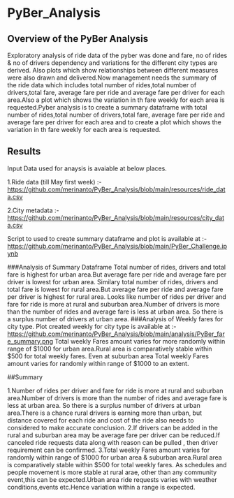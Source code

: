 # PyBer_Analysis
## Overview of the PyBer Analysis
Exploratory analysis of ride data of the pyber was done and fare, no of rides & no of drivers dependency and variations for the different city types are derived.
Also plots which show relationships between different measures were also drawn and delivered.Now management needs the summary of the ride data which includes total number of rides,total number of drivers,total fare, average fare per ride and average fare per driver for each area.Also a plot which shows the variation in th fare weekly for each area is requested.Pyber analysis is to create a summary dataframe with total number of rides,total number of drivers,total fare, average fare per ride and average fare per driver for each area and to create a plot which shows the variation in th fare weekly for each area is requested.
## Results
Input Data used for anaysis is avaiable at below places.

1.Ride data (till May first week) :-https://github.com/merinanto/PyBer_Analysis/blob/main/resources/ride_data.csv

2.City metadata :-https://github.com/merinanto/PyBer_Analysis/blob/main/resources/city_data.csv

Script to used to create summary dataframe and plot is available at :-https://github.com/merinanto/PyBer_Analysis/blob/main/PyBer_Challenge.ipynb

###Analysis of Summary Dataframe
Total number of rides, drivers and total fare is highest for urban area.But average fare per ride and average fare per driver is lowest for urban area.
Similary total number of rides, drivers and total fare is lowest for rural area.But average fare per ride and average fare per driver is highest for rural area.
Looks like number of rides per driver and fare for ride is more at rural and suburban area.Number of drivers is more than the number of rides and average fare is less at urban area. So there is a surplus number of drivers at urban area.
###Analysis of Weekly fares for city type.
Plot created weekly for city type is available at :-https://github.com/merinanto/PyBer_Analysis/blob/main/analysis/PyBer_fare_summary.png
Total weekly Fares amount varies for more randomly within  range of $1000 for urban area.Rural area is comparatively stable within $500 for total weekly fares.
Even at suburban area Total weekly Fares amount varies for randomly within  range of $1000 to an extent.

##Summary

1.Number of rides per driver and fare for ride is more at rural and suburban area.Number of drivers is more than the number of rides and average fare is less at urban area. So there is a surplus number of drivers at urban area.There is a chance rural drivers is earning more than urban, but distance covered for each ride and cost of the ride also needs to considered to make accurate conclusion.
2.If drivers can be added in the rural and suburban area may be average fare per driver can be reduced.If canceled ride requests data along with reason can be pulled , then driver requirement can be confirmed.
3.Total weekly Fares amount varies for  randomly within  range of $1000 for urban area & suburban area.Rural area is comparatively stable within $500 for total weekly fares.
As schedules and people movement is more stable at rural arae, other than any community event,this can be expected.Urban area ride requests varies with weather conditions,events etc.Hence variation within a range is expected.
